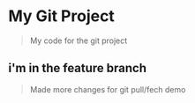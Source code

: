 # My Git Project

> My code for the git project

## i'm in the feature branch

> Made more changes for git pull/fech demo